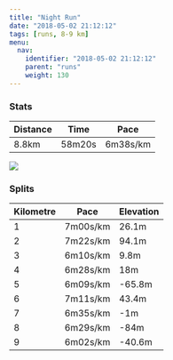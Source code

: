 ```yaml
---
title: "Night Run"
date: "2018-05-02 21:12:12"
tags: [runs, 8-9 km]
menu:
  nav:
    identifier: "2018-05-02 21:12:12"
    parent: "runs"
    weight: 130
---
```


### Stats

| Distance | Time | Pace |
|----------|------|------|
|8.8km|58m20s|6m38s/km|

<img src='https://maps.googleapis.com/maps/api/staticmap?maptype=roadmap&path=enc:wr|gGalulCqBwBiFnHvIxBrQoPnAf@aAxOsEzH_Ld]{QlWoCAZ|R`W`i@d@pDhBeHnBqc@f@qi@y@sMrCsSuLp^wM~RvNvJfGhJn@of@s@{MvCwSxAo@xB{H`@kLeAi@oRnQqIwCH}AtF}EhC`D&key=AIzaSyAfqMeaZ1CCJFGP5cWud__oZnT_Pybg-1M&size=800x800&markers=color:yellow|label:S|43.4054,23.21617&markers=color:green|label:F|43.40526000000001,23.216019999999997'>

### Splits

| Kilometre | Pace | Elevation |
|------|------|-----------|
|1|7m00s/km|26.1m|
|2|7m22s/km|94.1m|
|3|6m10s/km|9.8m|
|4|6m28s/km|18m|
|5|6m09s/km|-65.8m|
|6|7m11s/km|43.4m|
|7|6m35s/km|-1m|
|8|6m29s/km|-84m|
|9|6m02s/km|-40.6m|
